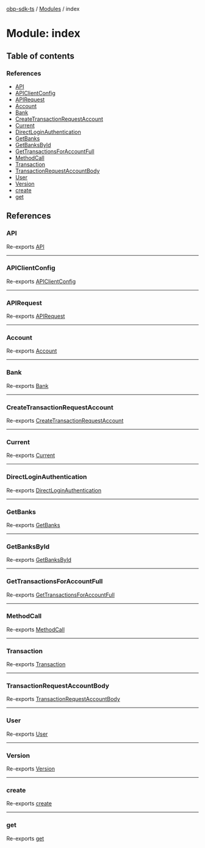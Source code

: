 [obp-sdk-ts](../README.md) / [Modules](../modules.md) / index

# Module: index

## Table of contents

### References

- [API](index.md#api)
- [APIClientConfig](index.md#apiclientconfig)
- [APIRequest](index.md#apirequest)
- [Account](index.md#account)
- [Bank](index.md#bank)
- [CreateTransactionRequestAccount](index.md#createtransactionrequestaccount)
- [Current](index.md#current)
- [DirectLoginAuthentication](index.md#directloginauthentication)
- [GetBanks](index.md#getbanks)
- [GetBanksById](index.md#getbanksbyid)
- [GetTransactionsForAccountFull](index.md#gettransactionsforaccountfull)
- [MethodCall](index.md#methodcall)
- [Transaction](index.md#transaction)
- [TransactionRequestAccountBody](index.md#transactionrequestaccountbody)
- [User](index.md#user)
- [Version](index.md#version)
- [create](index.md#create)
- [get](index.md#get)

## References

### API

Re-exports [API](../enums/api.API.md)

___

### APIClientConfig

Re-exports [APIClientConfig](api.md#apiclientconfig)

___

### APIRequest

Re-exports [APIRequest](api.md#apirequest)

___

### Account

Re-exports [Account](api.md#account)

___

### Bank

Re-exports [Bank](api.md#bank)

___

### CreateTransactionRequestAccount

Re-exports [CreateTransactionRequestAccount](api.md#createtransactionrequestaccount)

___

### Current

Re-exports [Current](api.md#current)

___

### DirectLoginAuthentication

Re-exports [DirectLoginAuthentication](api.md#directloginauthentication)

___

### GetBanks

Re-exports [GetBanks](api.md#getbanks)

___

### GetBanksById

Re-exports [GetBanksById](api.md#getbanksbyid)

___

### GetTransactionsForAccountFull

Re-exports [GetTransactionsForAccountFull](api.md#gettransactionsforaccountfull)

___

### MethodCall

Re-exports [MethodCall](api.md#methodcall)

___

### Transaction

Re-exports [Transaction](api.md#transaction)

___

### TransactionRequestAccountBody

Re-exports [TransactionRequestAccountBody](api.md#transactionrequestaccountbody)

___

### User

Re-exports [User](api.md#user)

___

### Version

Re-exports [Version](../enums/api.Version.md)

___

### create

Re-exports [create](api.md#create)

___

### get

Re-exports [get](api.md#get)
